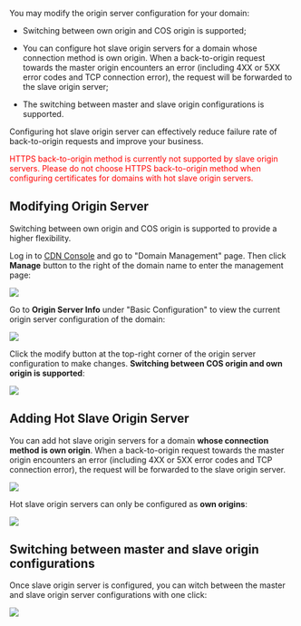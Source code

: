 You may modify the origin server configuration for your domain:



+ Switching between own origin and COS origin is supported;

+ You can configure hot slave origin servers for a domain whose connection method is own origin. When a back-to-origin request towards the master origin encounters an error (including 4XX or 5XX error codes and TCP connection error), the request will be forwarded to the slave origin server;

+ The switching between master and slave origin configurations is supported.



Configuring hot slave origin server can effectively reduce failure rate of back-to-origin requests and improve your business.

<font color="red">HTTPS back-to-origin method is currently not supported by slave origin servers. Please do not choose HTTPS back-to-origin method when configuring certificates for domains with hot slave origin servers.</font>



## Modifying Origin Server



Switching between own origin and COS origin is supported to provide a higher flexibility.



Log in to [CDN Console](https://console.qcloud.com/cdn) and go to "Domain Management" page. Then click **Manage** button to the right of the domain name to enter the management page:

![](https://mc.qcloudimg.com/static/img/f92d2ef7e4be2b69185ab43228f025ef/1.png)



Go to **Origin Server Info** under "Basic Configuration" to view the current origin server configuration of the domain:

![](https://mc.qcloudimg.com/static/img/27e0cfaebcf678ab57c76e2adf6bd449/2.png)



Click the modify button at the top-right corner of the origin server configuration to make changes. **Switching between COS origin and own origin is supported**:



![](https://mc.qcloudimg.com/static/img/5e83d9cde4f15cdd6d4a56274a520980/3.png)



## Adding Hot Slave Origin Server



You can add hot slave origin servers for a domain **whose connection method is own origin**. When a back-to-origin request towards the master origin encounters an error (including 4XX or 5XX error codes and TCP connection error), the request will be forwarded to the slave origin server.



![](https://mc.qcloudimg.com/static/img/600a79eb7c31038e02308ebde0a8af28/4.png)



Hot slave origin servers can only be configured as **own origins**:



![](https://mc.qcloudimg.com/static/img/8e67e4f369eef169113f101d24e16051/5.png)





## Switching between master and slave origin configurations



Once slave origin server is configured, you can witch between the master and slave origin server configurations with one click:



![](https://mc.qcloudimg.com/static/img/bc30ebce0cc78569066aab8588453516/6.png)


